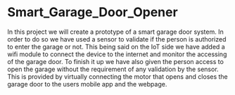 # Smart_Garage_Door_Opener
In this project we will create a prototype of a smart garage door system. In order to do so we have used a sensor to validate if the person is authorized to enter the garage or not. This being said on the IoT side we have added a wifi module to connect the device to the internet and monitor the accessing of the garage door. To finish it up we have also given the person access to open the garage without the requirement of any validation by the sensor. This is provided by virtually connecting the motor that opens and closes the garage door to the users mobile app and the webpage.
